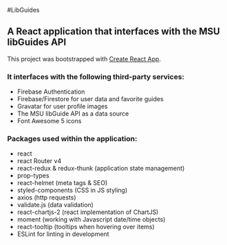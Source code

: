 #LibGuides

## A React application that interfaces with the MSU libGuides API

This project was bootstrapped with [Create React App](https://github.com/facebookincubator/create-react-app).

### It interfaces with the following third-party services:

- Firebase Authentication
- Firebase/Firestore for user data and favorite guides
- Gravatar for user profile images
- The MSU libGuide API as a data source
- Font Awesome 5 icons

### Packages used within the application:

- react
- react Router v4
- react-redux & redux-thunk (application state management)
- prop-types
- react-helmet (meta tags & SEO)
- styled-components (CSS in JS styling)
- axios (http requests)
- validate.js (data validation)
- react-chartjs-2 (react implementation of ChartJS)
- moment (working with Javascript date/time objects)
- react-tooltip (tooltips when hovering over items)
- ESLint for linting in development
